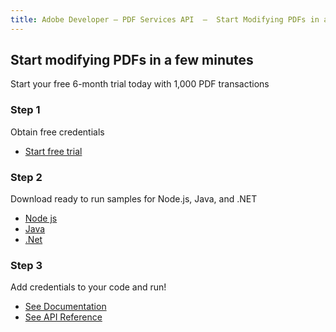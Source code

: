 ```yaml
---
title: Adobe Developer — PDF Services API  —  Start Modifying PDFs in a few Minutes
---
```


<TitleBlock slots="heading, text" theme="light" className="titleBlock-align-left"/>

## Start modifying  PDFs in a few minutes

Start your free 6-month trial today with 1,000 PDF transactions


<TextBlock slots="heading, text, buttons" width="33%" theme="light" className="align-left" />

### Step 1

Obtain free credentials

* [Start free trial](/src/pages/gettingstarted.md)


<TextBlock slots="heading, text, buttons" width="33%" theme="light"  className="align-left"/>

### Step 2

Download ready to run samples for Node.js, Java, and .NET

* [Node js](https://github.com/adobe/pdfservices-node-sdk-samples)
* [Java](https://github.com/adobe/pdfservices-java-sdk-samples)
* [.Net](https://github.com/adobe/PDFServices.NET.SDK.Samples)


<TextBlock slots="heading, text, buttons" width="33%" theme="light"  className="align-left"/>

### Step 3

Add credentials to your code and run!

* [See Documentation](https://www.adobe.com/go/pdfembedapi_docs)
* [See API Reference](https://documentcloud.adobe.com/document-services/index.html)

